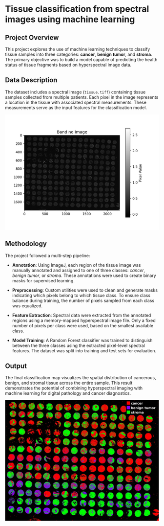 # Tissue classification from spectral images using machine learning

## Project Overview

This project explores the use of machine learning techniques to classify tissue samples into three categories: **cancer**, **benign tumor**, and **stroma**. The primary objective was to build a model capable of predicting the health status of tissue fragments based on hyperspectral image data.

## Data Description

The dataset includes a spectral image (`tissue.tiff`) containing tissue samples collected from multiple patients. Each pixel in the image represents a location in the tissue with associated spectral measurements. These measurements serve as the input features for the classification model.

![tissue](tissue.tif)

## Methodology

The project followed a multi-step pipeline:

- **Annotation**: Using ImageJ, each region of the tissue image was manually annotated and assigned to one of three classes: *cancer*, *benign tumor*, or *stroma*. These annotations were used to create binary masks for supervised learning.
  
- **Preprocessing**: Custom utilities were used to clean and generate masks indicating which pixels belong to which tissue class. To ensure class balance during training, the number of pixels sampled from each class was equalized.

- **Feature Extraction**: Spectral data were extracted from the annotated regions using a memory-mapped hyperspectral image file. Only a fixed number of pixels per class were used, based on the smallest available class.

- **Model Training**: A Random Forest classifier was trained to distinguish between the three classes using the extracted pixel-level spectral features. The dataset was split into training and test sets for evaluation.


## Output

The final classification map visualizes the spatial distribution of cancerous, benign, and stromal tissue across the entire sample. This result demonstrates the potential of combining hyperspectral imaging with machine learning for digital pathology and cancer diagnostics.

![tissue_prediction_cancer_benigntumor_stroma](tissue_prediction_cancer_benigntumor_stroma.jpg)

